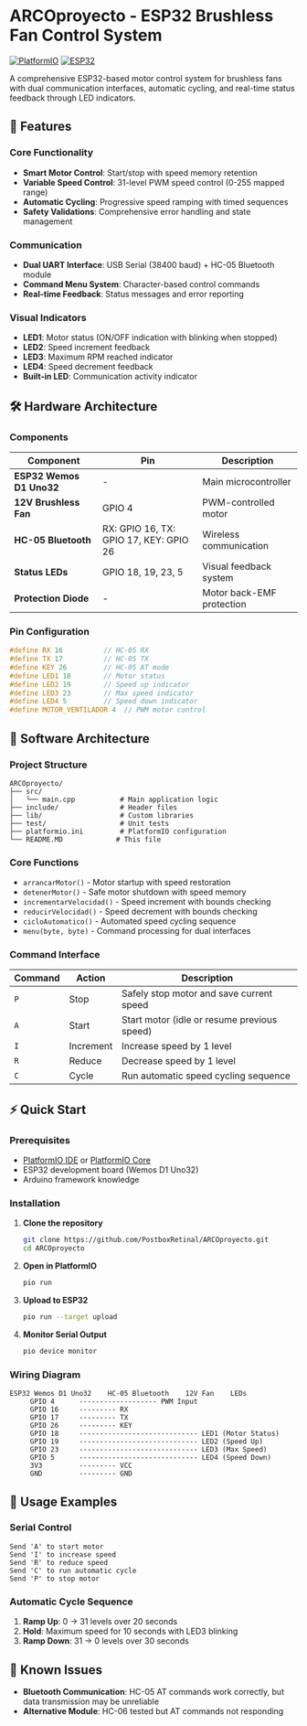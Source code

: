 # ARCOproyecto - ESP32 Brushless Fan Control System

[![PlatformIO](https://img.shields.io/badge/PlatformIO-Compatible-brightgreen.svg)](https://platformio.org/)
[![ESP32](https://img.shields.io/badge/ESP32-Wemos%20D1%20Uno32-blue.svg)](https://www.espressif.com/en/products/socs/esp32)

A comprehensive ESP32-based motor control system for brushless fans with dual communication interfaces, automatic cycling, and real-time status feedback through LED indicators.

## 🚀 Features

### Core Functionality

- **Smart Motor Control**: Start/stop with speed memory retention
- **Variable Speed Control**: 31-level PWM speed control (0-255 mapped range)
- **Automatic Cycling**: Progressive speed ramping with timed sequences
- **Safety Validations**: Comprehensive error handling and state management

### Communication

- **Dual UART Interface**: USB Serial (38400 baud) + HC-05 Bluetooth module
- **Command Menu System**: Character-based control commands
- **Real-time Feedback**: Status messages and error reporting

### Visual Indicators

- **LED1**: Motor status (ON/OFF indication with blinking when stopped)
- **LED2**: Speed increment feedback
- **LED3**: Maximum RPM reached indicator
- **LED4**: Speed decrement feedback
- **Built-in LED**: Communication activity indicator

## 🛠️ Hardware Architecture

### Components

| Component | Pin | Description |
|-----------|-----|-------------|
| **ESP32 Wemos D1 Uno32** | - | Main microcontroller |
| **12V Brushless Fan** | GPIO 4 | PWM-controlled motor |
| **HC-05 Bluetooth** | RX: GPIO 16, TX: GPIO 17, KEY: GPIO 26 | Wireless communication |
| **Status LEDs** | GPIO 18, 19, 23, 5 | Visual feedback system |
| **Protection Diode** | - | Motor back-EMF protection |

### Pin Configuration

```cpp
#define RX 16          // HC-05 RX
#define TX 17          // HC-05 TX  
#define KEY 26         // HC-05 AT mode
#define LED1 18        // Motor status
#define LED2 19        // Speed up indicator
#define LED3 23        // Max speed indicator
#define LED4 5         // Speed down indicator
#define MOTOR_VENTILADOR 4  // PWM motor control
```

## 🔧 Software Architecture

### Project Structure

```text
ARCOproyecto/
├── src/
│   └── main.cpp           # Main application logic
├── include/               # Header files
├── lib/                   # Custom libraries
├── test/                  # Unit tests
├── platformio.ini         # PlatformIO configuration
└── README.MD             # This file
```

### Core Functions

- `arrancarMotor()` - Motor startup with speed restoration
- `detenerMotor()` - Safe motor shutdown with speed memory
- `incrementarVelocidad()` - Speed increment with bounds checking
- `reducirVelocidad()` - Speed decrement with bounds checking
- `cicloAutomatico()` - Automated speed cycling sequence
- `menu(byte, byte)` - Command processing for dual interfaces

### Command Interface

| Command | Action | Description |
|---------|--------|-------------|
| `P` | Stop | Safely stop motor and save current speed |
| `A` | Start | Start motor (idle or resume previous speed) |
| `I` | Increment | Increase speed by 1 level |
| `R` | Reduce | Decrease speed by 1 level |
| `C` | Cycle | Run automatic speed cycling sequence |

## ⚡ Quick Start

### Prerequisites

- [PlatformIO IDE](https://platformio.org/platformio-ide) or [PlatformIO Core](https://platformio.org/install/cli)
- ESP32 development board (Wemos D1 Uno32)
- Arduino framework knowledge

### Installation

1. **Clone the repository**

   ```bash
   git clone https://github.com/PostboxRetinal/ARCOproyecto.git
   cd ARCOproyecto
   ```

2. **Open in PlatformIO**

   ```bash
   pio run
   ```

3. **Upload to ESP32**

   ```bash
   pio run --target upload
   ```

4. **Monitor Serial Output**

   ```bash
   pio device monitor
   ```

### Wiring Diagram

```text
ESP32 Wemos D1 Uno32    HC-05 Bluetooth    12V Fan    LEDs
     GPIO 4      ------------------- PWM Input
     GPIO 16     --------- RX
     GPIO 17     --------- TX  
     GPIO 26     --------- KEY
     GPIO 18     ----------------------------- LED1 (Motor Status)
     GPIO 19     ----------------------------- LED2 (Speed Up)
     GPIO 23     ----------------------------- LED3 (Max Speed)
     GPIO 5      ----------------------------- LED4 (Speed Down)
     3V3         --------- VCC
     GND         --------- GND
```

## 🔄 Usage Examples

### Serial Control

```text
Send 'A' to start motor
Send 'I' to increase speed  
Send 'R' to reduce speed
Send 'C' to run automatic cycle
Send 'P' to stop motor
```

### Automatic Cycle Sequence

1. **Ramp Up**: 0 → 31 levels over 20 seconds
2. **Hold**: Maximum speed for 10 seconds with LED3 blinking
3. **Ramp Down**: 31 → 0 levels over 30 seconds

## 🐛 Known Issues

- **Bluetooth Communication**: HC-05 AT commands work correctly, but data transmission may be unreliable
- **Alternative Module**: HC-06 tested but AT commands not responding

